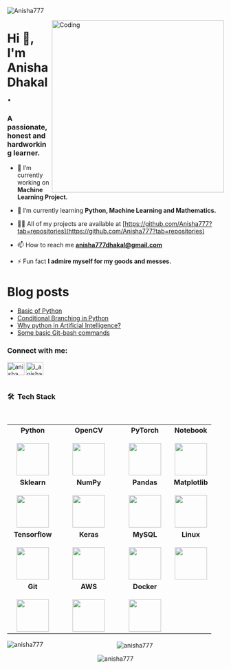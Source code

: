 <p align="left"> <img src="https://komarev.com/ghpvc/?username=Anisha777&label=Profile%20views&color=0e75b6&style=flat" alt="Anisha777" /> </p>

<img align="right" alt="Coding" width="400" src="https://user-images.githubusercontent.com/84864911/174634314-b08f561e-4746-4251-ab57-14e8a52ffb1b.gif">



<h1 align="left">Hi 👋, I'm Anisha Dhakal.</h1>
<h3 align="left">A passionate, honest and hardworking learner.</h3>

- 🔭 I’m currently working on **Machine Learning Project.**

- 🌱 I’m currently learning **Python, Machine Learning and Mathematics.**

- 👨‍💻 All of my projects are available at [https://github.com/Anisha777?tab=repositories](https://github.com/Anisha777?tab=repositories)

- 📫 How to reach me **anisha777dhakal@gmail.com**

- ⚡ Fun fact **I admire myself for my goods and messes.**
# Blog posts
<!-- BLOG-POST-LIST:START -->
- [Basic of Python](https://anisha777.github.io/AI-BLOG/programming/2022/07/05/My-Third-Blog.html)
- [Conditional Branching in Python](https://anisha777.github.io/AI-BLOG/programming/2022/07/05/My-Fourth-Blog.html)
- [Why python in Artificial Intelligence?](https://anisha777.github.io/AI-BLOG/programming/2022/06/22/My-Second-Post.html)
- [Some basic Git-bash commands](https://anisha777.github.io/AI-BLOG/programming/2022/06/21/My-First-Post.html)
<!-- BLOG-POST-LIST:END -->

<h3 align="left">Connect with me:</h3>
<p align="left">
<a href="https://www.linkedin.com/in/anisha-dhakal/" target="blank"><img align="center" src="https://raw.githubusercontent.com/rahuldkjain/github-profile-readme-generator/master/src/images/icons/Social/facebook.svg" alt="anisha.dhakal.773776" height="30" width="40" /></a>
<a href="https://instagram.com/i_anishaaa" target="blank"><img align="center" src="https://raw.githubusercontent.com/rahuldkjain/github-profile-readme-generator/master/src/images/icons/Social/instagram.svg" alt="i_anishaaa" height="30" width="40" /></a>
</p>

#
<h3> 🛠 &nbsp;Tech Stack</h3>
<br/>
<center>
<table>
<tbody align="center">
 <tr>
   
<td align="center" width="25%">
<span><b><center>Python</center></b></span><br/> 
<img height=75px src="https://img.icons8.com/color/2x/python.png"> 
</td>

   
<td align="center" width="30%">
<span><b><center>OpenCV</center></b></span><br/>  
<img height=75px src="https://img.icons8.com/color/2x/opencv.png"> 
</td>

<td align="center" width="25%">
<span><b><center>PyTorch</center></b></span><br/> 
<img height=75px src="https://pytorch.org/assets/images/pytorch-logo.png"> 
</td>

<td align="center" width="25%">
<span><b><center>Notebook</center></b></span><br/>  
<img height=75px src="https://upload.wikimedia.org/wikipedia/commons/thumb/3/38/Jupyter_logo.svg/1200px-Jupyter_logo.svg.png"> 
</td>
</tr>

<tr> 
<td align="center" width="25%">
<span><b><center>Sklearn</center></b></span><br/> 
<img height=75px src="https://upload.wikimedia.org/wikipedia/commons/thumb/0/05/Scikit_learn_logo_small.svg/1200px-Scikit_learn_logo_small.svg.png"> 
</td>

<td align="center" width="25%">
<span><b><center>NumPy</center></b></span> <br/>
<img height=75px src="https://cdn.worldvectorlogo.com/logos/numpy.svg"> 
</td>

<td align="center" width="25%">
<span><b><center>Pandas</center></b></span> <br/>
<img height=75px src="https://cdn-icons-png.flaticon.com/512/6485/6485718.png"> 
</td>

<td align="center" width="25%">
<span><b><center>Matplotlib</center></b></span> <br/>
<img height=75px src="https://upload.wikimedia.org/wikipedia/commons/thumb/8/84/Matplotlib_icon.svg/1200px-Matplotlib_icon.svg.png"/>                             
</td>

</tr>

<tr>
<td align="center" width="25%">
<span><b><center>Tensorflow</center></b></span> <br/>
<img height=75px src="https://miro.medium.com/max/957/0*69C0hxf9NluTCPVl.png">
</td> 

<td align="center" width="25%">
<span><b><center>Keras</center></b></span> <br/>
<img height=75px src="https://upload.wikimedia.org/wikipedia/commons/thumb/a/ae/Keras_logo.svg/1200px-Keras_logo.svg.png"> 
</td>

<td align="center" width="25%">
<span><b><center>MySQL</center></b></span> <br/>
<img height=75px src="https://img.icons8.com/color/48/000000/mysql.png"/>
</td>

<td align="center" width="25%">
<span><b><center>Linux</center></b></span> <br/>
<img height=75px src="https://img.icons8.com/color/344/linux--v1.png"/>
</td>

</td>

</tr>
<tr>

<td align="center" width="25%">
<span><b><center>Git</center></b></span> <br/>
<img height=75px src="https://img.icons8.com/ios-glyphs/2x/github-2.png"> 
</td>
    
<td align="center" width="25%">
<span><b><center>AWS</center></b></span> <br/>
<img height=75px src="https://img.icons8.com/color/344/amazon-web-services.png"> 
</td>
    
<td align="center" width="25%">
<span><b><center>Docker</center></b></span> <br/>
<img height=75px src="https://img.icons8.com/color/344/docker.png"> 
</td>
    
</tr>

</tbody>
</table>

 

<p><img align="left" src="https://github-readme-stats.vercel.app/api/top-langs?username=anisha777&show_icons=true&locale=en&layout=compact" alt="anisha777" /></p>

<p>&nbsp;<img align="center" src="https://github-readme-stats.vercel.app/api?username=anisha777&show_icons=true&locale=en" alt="anisha777" /></p>

<p><img align="center" src="https://github-readme-streak-stats.herokuapp.com/?user=anisha777&" alt="anisha777" /></p>

